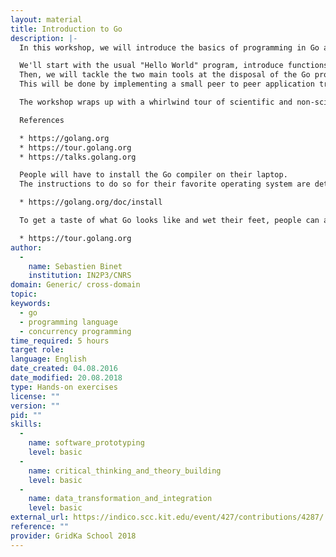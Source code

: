```yaml
---
layout: material
title: Introduction to Go
description: |-
  In this workshop, we will introduce the basics of programming in Go and then work our way up to concurrency programming with this relatively new language.

  We'll start with the usual "Hello World" program, introduce functions, variables, packages and then interfaces.
  Then, we will tackle the two main tools at the disposal of the Go programmer (colloquially known as a gopher): the channels and the goroutines.
  This will be done by implementing a small peer to peer application transmitting text messages over the network.

  The workshop wraps up with a whirlwind tour of scientific and non-scientific libraries readily available, and prospects/news about the next Go version.

  References

  * https://golang.org
  * https://tour.golang.org
  * https://talks.golang.org

  People will have to install the Go compiler on their laptop.
  The instructions to do so for their favorite operating system are detailed at:

  * https://golang.org/doc/install

  To get a taste of what Go looks like and wet their feet, people can also follow the interactive, browser-based, installation-free tour from:

  * https://tour.golang.org
author: 
  - 
    name: Sebastien Binet
    institution: IN2P3/CNRS
domain: Generic/ cross-domain
topic: 
keywords: 
  - go
  - programming language
  - concurrency programming
time_required: 5 hours
target role: 
language: English
date_created: 04.08.2016
date_modified: 20.08.2018
type: Hands-on exercises
license: ""
version: ""
pid: ""
skills: 
  - 
    name: software_prototyping
    level: basic
  - 
    name: critical_thinking_and_theory_building
    level: basic
  - 
    name: data_transformation_and_integration
    level: basic
external_url: https://indico.scc.kit.edu/event/427/contributions/4287/
reference: ""
provider: GridKa School 2018
---
```

